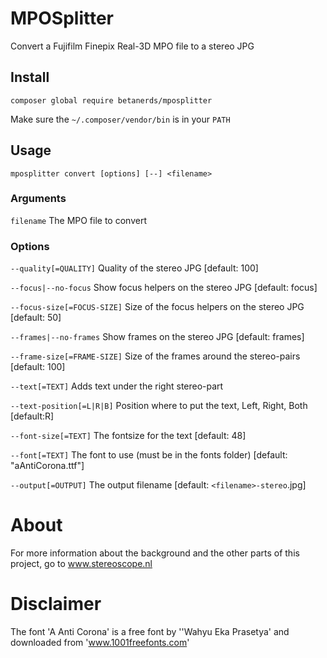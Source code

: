 # MPOSplitter

Convert a Fujifilm Finepix Real-3D MPO file to a stereo JPG

## Install

`composer global require betanerds/mposplitter`

Make sure the `~/.composer/vendor/bin` is in your `PATH`

## Usage

`mposplitter convert [options] [--] <filename>`

### Arguments

`filename`                   The MPO file to convert

### Options

`--quality[=QUALITY]`        Quality of the stereo JPG [default: 100]

`--focus|--no-focus`         Show focus helpers on the stereo JPG [default: focus]

`--focus-size[=FOCUS-SIZE]`  Size of the focus helpers on the stereo JPG [default: 50]

`--frames|--no-frames`       Show frames on the stereo JPG [default: frames]

`--frame-size[=FRAME-SIZE]`  Size of the frames around the stereo-pairs [default: 100]

`--text[=TEXT]`              Adds text under the right stereo-part

`--text-position[=L|R|B]`    Position where to put the text, Left, Right, Both [default:R]

`--font-size[=TEXT]`         The fontsize for the text [default: 48]

`--font[=TEXT]`              The font to use (must be in the fonts folder) [default: "aAntiCorona.ttf"]

`--output[=OUTPUT]`          The output filename [default: `<filename>-stereo`.jpg]

# About
For more information about the background and the other parts of this project, go to www.stereoscope.nl

# Disclaimer
The font 'A Anti Corona' is a free font by ''Wahyu Eka Prasetya' and downloaded from 'www.1001freefonts.com'